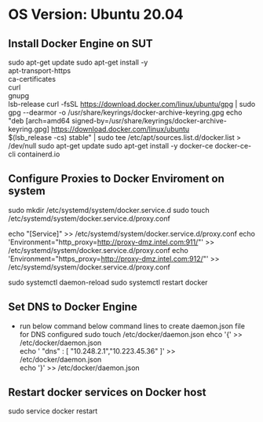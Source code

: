 # OS Version: Ubuntu 20.04
## Install Docker Engine on SUT
sudo apt-get update
sudo apt-get install -y \
    apt-transport-https \
    ca-certificates \
    curl \
    gnupg \
    lsb-release
curl -fsSL https://download.docker.com/linux/ubuntu/gpg | sudo gpg --dearmor -o /usr/share/keyrings/docker-archive-keyring.gpg
echo \
  "deb [arch=amd64 signed-by=/usr/share/keyrings/docker-archive-keyring.gpg] https://download.docker.com/linux/ubuntu \
  $(lsb_release -cs) stable" | sudo tee /etc/apt/sources.list.d/docker.list > /dev/null
sudo apt-get update
sudo apt-get install -y docker-ce docker-ce-cli containerd.io

## Configure Proxies to Docker Enviroment on system
sudo mkdir /etc/systemd/system/docker.service.d
sudo touch /etc/systemd/system/docker.service.d/proxy.conf

echo "[Service]" >> /etc/systemd/system/docker.service.d/proxy.conf
echo 'Environment="http_proxy=http://proxy-dmz.intel.com:911/"' >> /etc/systemd/system/docker.service.d/proxy.conf
echo 'Environment="https_proxy=http://proxy-dmz.intel.com:912/"' >> /etc/systemd/system/docker.service.d/proxy.conf
 
sudo systemctl daemon-reload
sudo systemctl restart docker

##  Set DNS to Docker Engine 
- run below command below command lines to create daemon.json file for DNS configured
sudo touch /etc/docker/daemon.json
ehco '{' >> /etc/docker/daemon.json \
echo '    "dns" : [ "10.248.2.1","10.223.45.36" ]' >> /etc/docker/daemon.json \
echo '}' >> /etc/docker/daemon.json

## Restart docker services on Docker host
sudo service docker restart
